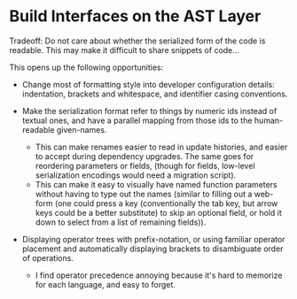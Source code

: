 # Build Interfaces on the AST Layer

Tradeoff: Do not care about whether the serialized form of the code is readable. This may make it difficult to share snippets of code...

This opens up the following opportunities:

- Change most of formatting style into developer configuration details: indentation, brackets and whitespace, and identifier casing conventions.

- Make the serialization format refer to things by numeric ids instead of textual ones, and have a parallel mapping from those ids to the human-readable given-names.
  - This can make renames easier to read in update histories, and easier to accept during dependency upgrades. The same goes for reordering parameters or fields, (though for fields, low-level serialization encodings would need a migration script).
  - This can make it easy to visually have named function parameters without having to type out the names (similar to filling out a web-form (one could press a key (conventionally the tab key, but arrow keys could be a better substitute) to skip an optional field, or hold it down to select from a list of remaining fields)).

- Displaying operator trees with prefix-notation, or using familiar operator placement and automatically displaying brackets to disambiguate order of operations.
  - I find operator precedence annoying because it's hard to memorize for each language, and easy to forget.
